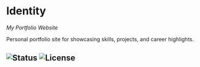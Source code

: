 # Identity
*My Portfolio Website*

Personal portfolio site for showcasing skills, projects, and career highlights.

![Status](https://img.shields.io/badge/status-live-brightgreen)
![License](https://img.shields.io/badge/license-custom-lightgrey)
-----

